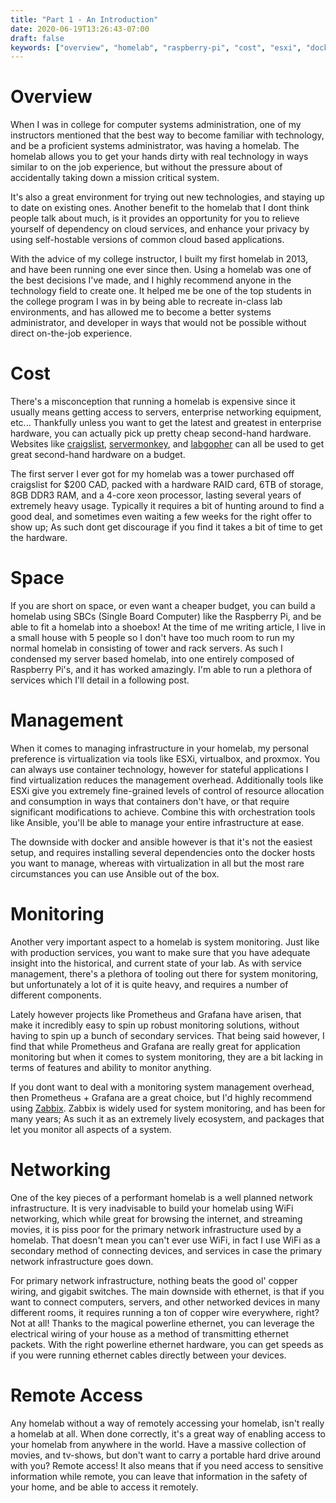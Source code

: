 ```yaml
---
title: "Part 1 - An Introduction"
date: 2020-06-19T13:26:43-07:00
draft: false
keywords: ["overview", "homelab", "raspberry-pi", "cost", "esxi", "docker", "developer", "technology"]
---
```


# Overview

When I was in college for computer systems administration, one of my instructors mentioned that the best way to become familiar with technology, and be a proficient systems administrator, was having a homelab. The homelab allows you to get your hands dirty with real technology in ways similar to on the job experience, but without the pressure about of accidentally taking down a mission critical system. 

It's also a great environment for trying out new technologies, and staying up to date on existing ones. Another benefit to the homelab that I dont think people talk about much, is it provides an opportunity for you to relieve yourself of dependency on cloud services, and enhance your privacy by using self-hostable versions of common cloud based applications.

With the advice of my college instructor, I built my first homelab in 2013, and have been running one ever since then. Using a homelab was one of the best decisions I've made, and I highly recommend anyone in the technology field to create one. It helped me be one of the top students in the college program I was in by being able to recreate in-class lab environments, and has allowed me to become a better systems administrator, and developer in ways that would not be possible without direct on-the-job experience.

# Cost

There's a misconception that running a homelab is expensive since it usually means getting access to servers, enterprise networking equipment, etc... Thankfully unless you want to get the latest and greatest in enterprise hardware, you can actually pick up pretty cheap second-hand hardware. Websites like [craigslist](https://craigslist.org), [servermonkey](https://www.servermonkey.com/), and [labgopher](https://labgopher.com/) can all be used to get great second-hand hardware on a budget. 

The first server I ever got for my homelab was a tower purchased off craigslist for $200 CAD, packed with a hardware RAID card, 6TB of storage, 8GB DDR3 RAM, and a 4-core xeon processor, lasting several years of extremely heavy usage. Typically it requires a bit of hunting around to find a good deal, and sometimes even waiting a few weeks for the right offer to show up; As such dont get discourage if you find it takes a bit of time to get the hardware.

# Space

If you are short on space, or even want a cheaper budget, you can build a homelab using SBCs (Single Board Computer) like the Raspberry Pi, and be able to fit a homelab into a shoebox! At the time of me writing article, I live in a small house with 5 people so I don't have too much room to run my normal homelab in consisting of tower and rack servers. As such I condensed my server based homelab, into one entirely composed of Raspberry Pi's, and it has worked amazingly. I'm able to run a plethora of services which I'll detail in a following post.

# Management

When it comes to managing infrastructure in your homelab, my personal preference is virtualization via tools like ESXi, virtualbox, and proxmox. You can always use container technology, however for stateful applications I find virtualization reduces the management overhead. Additionally tools like ESXi give you extremely fine-grained levels of control of resource allocation and consumption in ways that containers don't have, or that require significant modifications to achieve. Combine this with orchestration tools like Ansible, you'll be able to manage your entire infrastructure at ease. 

The downside with docker and ansible however is that it's not the easiest setup, and requires installing several dependencies onto the docker hosts you want to manage, whereas with virtualization in all but the most rare circumstances you can use Ansible out of the box.

# Monitoring

Another very important aspect to a homelab is system monitoring. Just like with production services, you want to make sure that you have adequate insight into the historical, and current state of your lab. As with service management, there's a plethora of tooling out there for system monitoring, but unfortunately a lot of it is quite heavy, and requires a number of different components. 

Lately however projects like Prometheus and Grafana have arisen, that make it incredibly easy to spin up robust monitoring solutions, without having to spin up a bunch of secondary services. That being said however, I find that while Prometheus and Grafana are really great for application monitoring but when it comes to system monitoring, they are a bit lacking in terms of features and ability to monitor anything.

If you dont want to deal with a monitoring system management overhead, then Prometheus + Grafana are a great choice, but I'd highly recommend using [Zabbix](https://www.zabbix.com/). Zabbix is widely used for system monitoring, and has been for many years; As such it as an extremely lively ecosystem, and packages that let you monitor all aspects of a system.

# Networking

One of the key pieces of a performant homelab is a well planned network infrastructure. It is very inadvisable to build your homelab using WiFi networking, which while great for browsing the internet, and streaming movies, it is piss poor for the primary network infrastructure used by a homelab. That doesn't mean you can't ever use WiFi, in fact I use WiFi as a secondary method of connecting devices, and services in case the primary network infrastructure goes down.

For primary network infrastructure, nothing beats the good ol' copper wiring, and gigabit switches. The main downside with ethernet, is that if you want to connect computers, servers, and other networked devices in many different rooms, it requires running a ton of copper wire everywhere, right? Not at all! Thanks to the magical powerline ethernet, you can leverage the electrical wiring of your house as a method of transmitting ethernet packets. With the right powerline ethernet hardware, you can get speeds as if you were running ethernet cables directly between your devices.

# Remote Access

Any homelab without a way of remotely accessing your homelab, isn't really a homelab at all. When done correctly, it's a great way of enabling access to your homelab from anywhere in the world. Have a massive collection of movies, and tv-shows, but don't want to carry a portable hard drive around with you? Remote access! It also means that if you need access to sensitive information while remote, you can leave that information in the safety of your home, and be able to access it remotely.